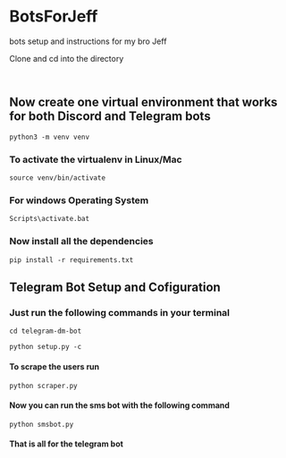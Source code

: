 # BotsForJeff

bots setup and instructions for  my bro Jeff

Clone and cd into the directory

```git clone https://github.com/kneeraazon01/BotsForJeff
```

```cd BotsForJeff
```

## Now create one virtual environment that works for both Discord and Telegram bots

```
python3 -m venv venv
```

### To activate the virtualenv in Linux/Mac

```
source venv/bin/activate
```

### For windows Operating System

```
Scripts\activate.bat
```

### Now install all the dependencies

```
pip install -r requirements.txt
```

## Telegram Bot Setup and Cofiguration

### Just run the following commands in your terminal

```
cd telegram-dm-bot
```

```
python setup.py -c
```

#### To scrape the users run

```
python scraper.py
```

#### Now you can run the sms bot with the following command

```
python smsbot.py
```

#### That is all for the telegram bot
